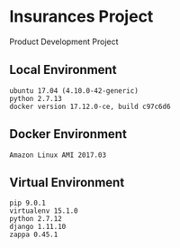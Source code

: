 # Insurances Project
Product Development Project

## Local Environment
```
ubuntu 17.04 (4.10.0-42-generic)
python 2.7.13
docker version 17.12.0-ce, build c97c6d6
```

## Docker Environment
```
Amazon Linux AMI 2017.03
```

## Virtual Environment
```
pip 9.0.1
virtualenv 15.1.0
python 2.7.12
django 1.11.10
zappa 0.45.1
```
